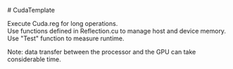 <p>
  # CudaTemplate
</p>

<p>
  Execute Cuda.reg for long operations.<br>
  Use functions defined in Reflection.cu to manage host and device memory.<br>
  Use "Test" function to measure runtime.
</p>

<p>
Note: data transfer between the processor and the GPU can take considerable time.
</p>

